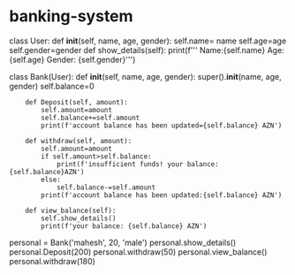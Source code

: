 # banking-system
class User:
    def __init__(self, name, age, gender):
        self.name= name
        self.age=age
        self.gender=gender
    def show_details(self):
        print(f'''
        Name:{self.name}
        Age: {self.age}
        Gender: {self.gender}''')
        

class Bank(User):
        def __init__(self, name, age, gender):
            super().__init__(name, age, gender)
            self.balance=0
            
        def Deposit(self, amount):
            self.amount=amount
            self.balance+=self.amount
            print(f'account balance has been updated={self.balance} AZN')
            
        def withdraw(self, amount):
            self.amount=amount 
            if self.amount>self.balance:
                print(f'insufficient funds! your balance: {self.balance}AZN')
            else:
                self.balance-=self.amount
            print(f'account balance has been updated:{self.balance} AZN')
            
        def view_balance(self):
            self.show_details()
            print(f'your balance: {self.balance} AZN')
            
personal = Bank('mahesh', 20, 'male')
personal.show_details()
personal.Deposit(200)
personal.withdraw(50)
personal.view_balance()
personal.withdraw(180)
